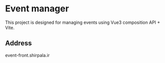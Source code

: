 # Event manager 

This project is designed for managing events using Vue3 composition API + Vite.
## Address 
event-front.shirpala.ir


